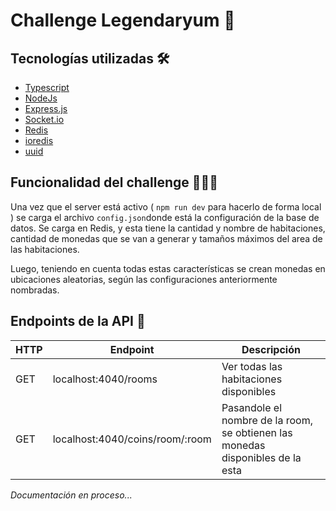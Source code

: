 # Challenge Legendaryum 🚀

## Tecnologías utilizadas 🛠️
- [Typescript](https://www.typescriptlang.org/)
- [NodeJs](https://nodejs.org/es)
- [Express.js](https://expressjs.com/es/)
- [Socket.io](https://socket.io/)
- [Redis](https://redis.io/)
- [ioredis](https://docs.redis.com/latest/rs/references/client_references/client_ioredis/)
- [uuid](https://www.npmjs.com/package/uuid)

## Funcionalidad del challenge 👨🏻‍💻
Una vez que el server está activo ( ```npm run dev``` para hacerlo de forma local ) se carga el archivo ```config.json```donde está la configuración de la base de datos. Se carga en Redis, y esta tiene la cantidad y nombre de habitaciones, cantidad de monedas que se van a generar y tamaños máximos del area de las habitaciones. 

Luego, teniendo en cuenta todas estas características se crean monedas en ubicaciones aleatorias, según las configuraciones anteriormente nombradas.

## Endpoints de la API 🎯
|HTTP|Endpoint|Descripción|
|--------|-----------|----|
|GET|localhost:4040/rooms|Ver todas las habitaciones disponibles|
|GET|localhost:4040/coins/room/:room|Pasandole el nombre de la room, se obtienen las monedas disponibles de la esta|

_Documentación en proceso..._